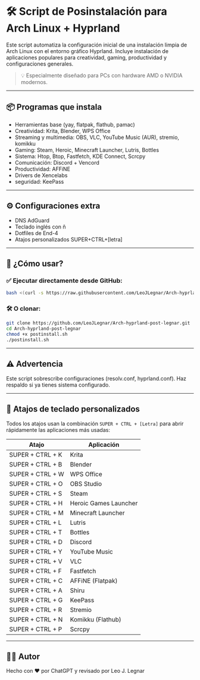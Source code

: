 # 🛠️ Script de Posinstalación para Arch Linux + Hyprland

Este script automatiza la configuración inicial de una instalación limpia de Arch Linux con el entorno gráfico Hyprland. Incluye instalación de aplicaciones populares para creatividad, gaming, productividad y configuraciones generales.

> 💡 Especialmente diseñado para PCs con hardware AMD o NVIDIA modernos.

---

## 📦 Programas que instala

- Herramientas base (yay, flatpak, flathub, pamac)
- Creatividad: Krita, Blender, WPS Office
- Streaming y multimedia: OBS, VLC, YouTube Music (AUR), stremio, komikku
- Gaming: Steam, Heroic, Minecraft Launcher, Lutris, Bottles
- Sistema: Htop, Btop, Fastfetch, KDE Connect, Scrcpy
- Comunicación: Discord + Vencord
- Productividad: AFFiNE
- Drivers de Xencelabs
- seguridad: KeePass

---

## ⚙️ Configuraciones extra

- DNS AdGuard
- Teclado inglés con ñ
- Dotfiles de End-4
- Atajos personalizados SUPER+CTRL+[letra]

---

## 🧪 ¿Cómo usar?

### ✅ Ejecutar directamente desde GitHub:

```bash
bash <(curl -s https://raw.githubusercontent.com/LeoJLegnar/Arch-hyprland-post-legnar/main/postinstall.sh)
```

### 🛠️ O clonar:

```bash
git clone https://github.com/LeoJLegnar/Arch-hyprland-post-legnar.git
cd Arch-hyprland-post-legnar
chmod +x postinstall.sh
./postinstall.sh
```

---

## ⚠️ Advertencia

Este script sobrescribe configuraciones (resolv.conf, hyprland.conf). Haz respaldo si ya tienes sistema configurado.

---

## 🎯 Atajos de teclado personalizados

Todos los atajos usan la combinación `SUPER + CTRL + [Letra]` para abrir rápidamente las aplicaciones más usadas:

| Atajo              | Aplicación               |
|--------------------|---------------------------|
| SUPER + CTRL + K   | Krita                     |
| SUPER + CTRL + B   | Blender                   |
| SUPER + CTRL + W   | WPS Office                |
| SUPER + CTRL + O   | OBS Studio                |
| SUPER + CTRL + S   | Steam                     |
| SUPER + CTRL + H   | Heroic Games Launcher     |
| SUPER + CTRL + M   | Minecraft Launcher        |
| SUPER + CTRL + L   | Lutris                    |
| SUPER + CTRL + T   | Bottles                   |
| SUPER + CTRL + D   | Discord                   |
| SUPER + CTRL + Y   | YouTube Music             |
| SUPER + CTRL + V   | VLC                       |
| SUPER + CTRL + F   | Fastfetch                 |
| SUPER + CTRL + C   | AFFiNE (Flatpak)          |
| SUPER + CTRL + A   | Shiru                     |
| SUPER + CTRL + G   | KeePass                   |
| SUPER + CTRL + R   | Stremio                   |
| SUPER + CTRL + N   | Komikku (Flathub) |
| SUPER + CTRL + P   | Scrcpy                    |

---

## 🧑‍💻 Autor

Hecho con ❤️ por ChatGPT y revisado por Leo J. Legnar
